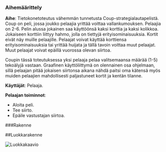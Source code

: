 ### Aihemäärittely
**Aihe**: Tietokonetoteutus vähemmän tunnetusta Coup-strategialautapelistä.
Coup on peli, jossa joukko pelaajia yrittää voittaa vallankumouksen.
Pelaajia on 2-6. Pelin alussa jokainen saa käyttöönsä kaksi korttia ja kaksi kolikkoa.
Jokaiseen korttiin liittyy hahmo, jolla on tiettyjä erityisominaisuuksia. Kortit eivät näy muille pelaajille.
Pelaajat voivat käyttää korttiensa erityisominaisuuksia tai yrittää huijata ja tällä tavoin voittaa muut pelaajat. Muut pelaajat voivat epäillä vuorossa olevan siirtoa.

Coupin tässä toteutuksessa yksi pelaaja pelaa valitsemaansa määrää (1-5) tekoälyjä vastaan.
Graafinen käyttöliittymä on olennainen osa ohjelmaan, sillä pelaajan pitää jokaisen siirtonsa aikana nähdä paitsi oma kätensä myös muiden pelaajien mahdollisesti paljastuneet kortit ja kentän tilanne.

**Käyttäjät**: Pelaaja.

**Pelaajan toiminnot**: 
* Aloita peli.
* Tee siirto.
* Epäile vastustajan siirtoa.


###Rakenne

##Luokkarakenne

![Luokkakaavio](~/Coup-Peli/dokumentaatio/luokkakaavio.png)

